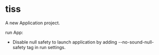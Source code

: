 # tiss

A new Application project.

run App:
 - Disable null safety to launch application by adding --no-sound-null-safety tag in run settings.